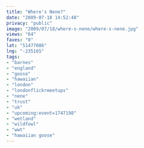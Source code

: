 ```yaml
---
title: "Where's Nene?"
date: "2009-07-18 14:52:48"
privacy: "public"
image: "2009/07/18/where-s-nene/where-s-nene.jpg"
views: "64"
faves: "0"
lat: "51477086"
lng: "-235165"
tags:
- "barnes"
- "england"
- "goose"
- "hawaiian"
- "london"
- "londonflickrmeetups"
- "nene"
- "trust"
- "uk"
- "upcoming:event=1747198"
- "wetland"
- "wildfowl"
- "wwt"
- "hawaiian goose"
---
```

<a href="/photos/2009/07/18/wheres-nene" rel="nofollow"></a>
